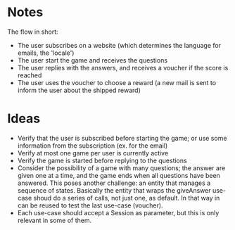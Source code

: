 # Notes
The flow in short:
- The user subscribes on a website (which determines the language for emails, the 'locale')
- The user start the game and receives the questions
- The user replies with the answers, and receives a voucher if the score is reached
- The user uses the voucher to choose a reward (a new mail is sent to inform the user about the shipped reward)

# Ideas
- Verify that the user is subscribed before starting the game;
or use some information from the subscription (ex. for the email)
- Verify at most one game per user is currently active
- Verify the game is started before replying to the questions
- Consider the possibility of a game with many questions;
the answer are given one at a time, and the game ends when all questions have been answered.
This poses another challenge: an entity that manages a sequence of states.
Basically the entity that wraps the giveAnswer use-case shoud do a series of calls, not just one,
as default. In that way in can be reused to test the last use-case (voucher).
- Each use-case should accept a Session as parameter, but this is only relevant in some of them.